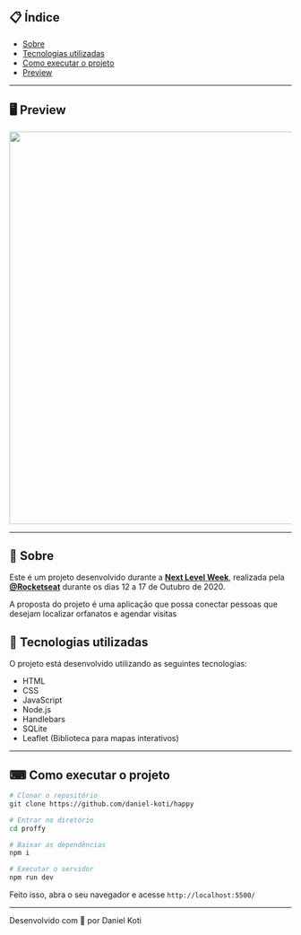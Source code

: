 
## 📋 Índice

- [Sobre](#-Sobre)
- [Tecnologias utilizadas](#-Tecnologias-utilizadas)
- [Como executar o projeto](#-Como-executar-o-projeto)
- [Preview](#-Preview)

---

## 🖥 Preview 

<p align="center">
  <img src="https://ik.imagekit.io/capitao/Proffy/final_1596781937_urgAUoPC-.jpg" width="700" >
</p>

---

## 📖 Sobre 

Este é um projeto desenvolvido durante a **[Next Level Week](https://nextlevelweek.com/)**, realizada pela **[@Rocketseat](https://github.com/Rocketseat)** durante os dias 12 a 17 de Outubro de 2020.

A proposta do projeto é uma aplicação que possa conectar pessoas que desejam localizar orfanatos e agendar visitas

## 🚀 Tecnologias utilizadas

O projeto está desenvolvido utilizando as seguintes tecnologias:

- HTML
- CSS
- JavaScript
- Node.js 
- Handlebars 
- SQLite 
- Leaflet (Biblioteca para mapas interativos)

--- 

## ⌨ Como executar o projeto

```bash
# Clonar o repositório
git clone https://github.com/daniel-koti/happy

# Entrar no diretório
cd proffy

# Baixar as dependências
npm i

# Executar o servidor
npm run dev
```

Feito isso, abra o seu navegador e acesse `http://localhost:5500/`

---

Desenvolvido com 💜  por Daniel Koti
